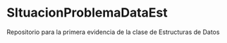 # SItuacionProblemaDataEst
Repositorio para la primera evidencia de la clase de Estructuras de Datos
